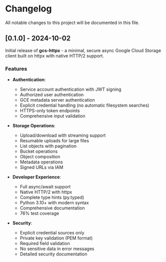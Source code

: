 # Changelog

All notable changes to this project will be documented in this file.

## [0.1.0] - 2024-10-02

Initial release of **gcs-httpx** - a minimal, secure async Google Cloud Storage client built on httpx with native HTTP/2 support.

### Features

- **Authentication**:
  - Service account authentication with JWT signing
  - Authorized user authentication
  - GCE metadata server authentication
  - Explicit credential handling (no automatic filesystem searches)
  - HTTPS-only token endpoints
  - Comprehensive input validation

- **Storage Operations**:
  - Upload/download with streaming support
  - Resumable uploads for large files
  - List objects with pagination
  - Bucket operations
  - Object composition
  - Metadata operations
  - Signed URLs via IAM

- **Developer Experience**:
  - Full async/await support
  - Native HTTP/2 with httpx
  - Complete type hints (py.typed)
  - Python 3.10+ with modern syntax
  - Comprehensive documentation
  - 76% test coverage

- **Security**:
  - Explicit credential sources only
  - Private key validation (PEM format)
  - Required field validation
  - No sensitive data in error messages
  - Detailed security documentation


